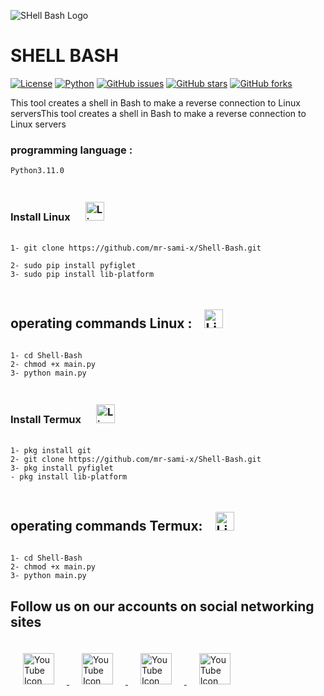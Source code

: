 ![SHell Bash Logo](https://files.catbox.moe/3q2w8k.png)
# SHELL BASH
[![License](https://img.shields.io/badge/license-MIT-blue.svg)](https://opensource.org/licenses/MIT)
[![Python](https://img.shields.io/badge/python-3.6%2B-blue.svg)](https://www.python.org/downloads/release)
[![GitHub issues](https://img.shields.io/github/issues/mr-sami-x/sami_ai)](https://github.com/mr-sami-x/sami_ai/issues)
[![GitHub stars](https://img.shields.io/github/stars/mr-sami-x/sami_ai)](https://github.com/mr-sami-x/sami_ai/stargazers)
[![GitHub forks](https://img.shields.io/github/forks/mr-sami-x/sami_ai)](https://github.com/mr-sami-x/sami_ai/forks)



This tool creates a shell in Bash to make a reverse connection to Linux servers‍This tool creates a shell in Bash to make a reverse connection to Linux servers‍
### programming language : 
```Python3.11.0```


### Install Linux  <img src="https://files.catbox.moe/cxi0zt.png" alt="Linux Icon" width="30" height="30" style="padding: 20px;"> 

```
1- git clone https://github.com/mr-sami-x/Shell-Bash.git

2- sudo pip install pyfiglet
3- sudo pip install lib-platform
```
<h2>operating commands Linux :<img src="https://files.catbox.moe/imzrqy.png" alt="Linux Icon" width="30" height="30" style="padding: 20px;"> </h2>  


```
1- cd Shell-Bash
2- chmod +x main.py
3- python main.py 
```


### Install Termux  <img src="https://files.catbox.moe/ubgrod.png" alt="Linux Icon" width="30" height="30" style="padding: 20px;"> 

```
1- pkg install git
2- git clone https://github.com/mr-sami-x/Shell-Bash.git
3- pkg install pyfiglet
- pkg install lib-platform
```
<h2>operating commands  Termux:<img src="https://files.catbox.moe/imzrqy.png" alt="Linux Icon" width="30" height="30" style="padding: 20px;"> </h2>  

```
1- cd Shell-Bash
2- chmod +x main.py
3- python main.py 
```



## Follow us on our accounts on social networking sites

<a href="https://t.me/TYG_YE">
<img src="https://files.catbox.moe/m5nd8z.png" alt="YouTube Icon" width="50" height="50" style="padding: 20px;">
</a>


<a href="https://instagram.com/cyber_77k">
<img src="https://files.catbox.moe/8xflwb.png" alt="YouTube Icon" width="50" height="50" style="padding: 20px;">
</a>


<a href="https://twitter.com/Linux_ye">
<img src="https://files.catbox.moe/990e2b.png" alt="YouTube Icon" width="50" height="50" style="padding: 20px;">
</a>


<a href="https://www.youtube.com/@cyber_ye">
<img src="https://files.catbox.moe/0k70o4.png" alt="YouTube Icon" width="50" height="50" style="padding: 20px;">
</a>
